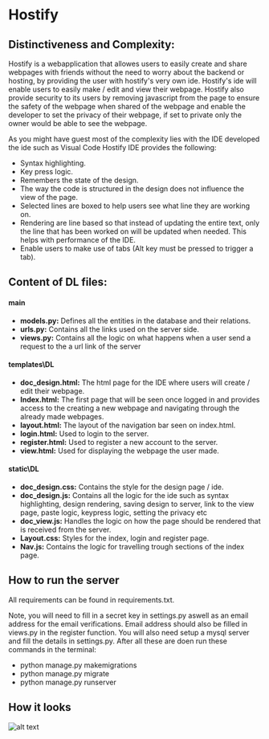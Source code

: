 # Hostify

## Distinctiveness and Complexity:

Hostify is a webapplication that allowes users to easily create and share webpages with friends without the need to worry about the backend or hosting, by providing the user with hostify's very own ide. Hostify's ide will enable users to easily make / edit and view their webpage. Hostify also provide security to its users by removing javascript from the page to ensure the safety of the webpage when shared of the webpage and enable the developer to set the privacy of their webpage, if set to private only the owner would be able to see the webpage.

As you might have guest most of the complexity lies with the IDE developed the ide such as Visual Code Hostify IDE provides the following:

* Syntax highlighting.
* Key press logic.
* Remembers the state of the design.
* The way the code is structured in the design does not influence the view of the page.
* Selected lines are boxed to help users see what line they are working on.
* Rendering are line based so that instead of updating the entire text, only the line that has been worked on will be updated when needed. This helps with performance of the IDE.
* Enable users to make use of tabs (Alt key must be pressed to trigger a tab).


## Content of DL files:

#### main

* **models.py:** Defines all the entities in the database and their relations.
* **urls.py:** Contains all the links used on the server side.
* **views.py:** Contains all the logic on what happens when a user send a request to the a url link of the server

#### templates\DL

* **doc_design.html:** The html page for the IDE where users will create / edit their webpage.
* **Index.html:** The first page that will be seen once logged in and provides access to the creating a new webpage and navigating  through the already made webpages.
* **layout.html:** The layout of the navigation bar seen on index.html.
* **login.html:** Used to login to the server.
* **register.html:** Used to register a new account to the server.
* **view.html:** Used for displaying the webpage the user made. 

#### static\DL

* **doc_design.css:** Contains the style for the design page / ide.
* **doc_design.js:** Contains all the logic for the ide such as syntax highlighting, design rendering, saving design to server, link to the view page, paste logic, keypress logic, setting the privacy etc
* **doc_view.js:** Handles the logic on how the page should be rendered that is received from the server.
* **Layout.css:** Styles for the index, login and register page.
* **Nav.js:** Contains the logic for travelling trough sections of the index page.

## How to run the server

All requirements can be found in requirements.txt.

Note, you will need to fill in a secret key in settings.py aswell as an email address for the email verifications. Email address should also be filled in views.py in the register function. You will also need setup a mysql server and fill the details in settings.py. After all these are doen run these commands in the terminal:

* python manage.py makemigrations
* python manage.py migrate
* python manage.py runserver

## How it looks

![alt text](https://github.com/Ruan191/Hostify_Public/Hostify/Images/login.JPG "Logo Title Text 1")
